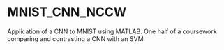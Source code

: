 # MNIST_CNN_NCCW
Application of a CNN to MNIST using MATLAB. One half of a coursework comparing and contrasting a CNN with an SVM
